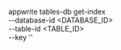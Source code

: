 appwrite tables-db get-index \
    --database-id <DATABASE_ID> \
    --table-id <TABLE_ID> \
    --key ''
